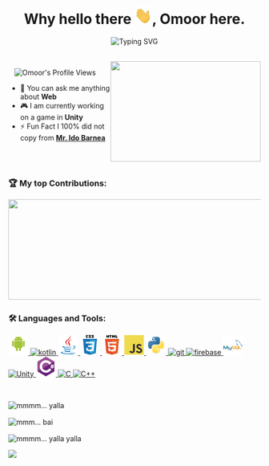<h1 align="center">
Why hello there <img width="35" src="https://github.com/1999AZZAR/1999AZZAR/blob/main/resources/img/waving.gif">,
Omoor here.
</h1>
<p align="center">
  <img src="https://readme-typing-svg.herokuapp.com?font=Fira+Code&pause=1000&width=435&lines=Program+Engineering+Student;8th+Place+in+CodeGuru+2021;Web+%26+Game+Developer" alt="Typing SVG" /></a>
</p>

<br/>

<a href="https://omoorion.github.io/threejseffects/">
<img align="right" 
src = "https://omoorion.github.io/omoor.github.io/Images/omerot.png"
width=300 height=200/>
</a>

<p align="left">
&nbsp;&nbsp;&nbsp;<img src="https://komarev.com/ghpvc/?username=omoorion&label=Profile%20views&color=0e75b6&style=flat" alt="Omoor's Profile Views"/>
</p>

- 💬 You can ask me anything about **Web**
- 🎮 I am currently working on a game in **Unity**
- ⚡ Fun Fact I 100% did not copy from **[Mr. Ido Barnea](https://github.com/Ido-Barnea/)**

<br/>
<br/>

<h3 align="left"> 
🏆 My top Contributions: 
</h3>


<a href="https://skyline.github.com/Omoorion/2022/">
<img
src = "https://i.ibb.co/dJZBWZ1/My-Contributions-Github2021-Omoor.png"
width=600 height=200/>
</a>

<h3 align="left">🛠️ Languages and Tools:</h3>

<p align="left">
  
<a href="https://developer.android.com" target="_blank" rel="noreferrer"> <img src="https://raw.githubusercontent.com/devicons/devicon/master/icons/android/android-original-wordmark.svg" alt="android" width="40" height="40"/> </a>
<a href="https://kotlinlang.org" target="_blank" rel="noreferrer"> <img src="https://www.vectorlogo.zone/logos/kotlinlang/kotlinlang-icon.svg" alt="kotlin" width="40" height="40"/> </a>
<a href="https://www.java.com" target="_blank" rel="noreferrer"> <img src="https://raw.githubusercontent.com/devicons/devicon/master/icons/java/java-original.svg" alt="java" width="40" height="40"/> </a>
<a href="https://www.w3schools.com/css/" target="_blank" rel="noreferrer"> <img src="https://raw.githubusercontent.com/devicons/devicon/master/icons/css3/css3-original-wordmark.svg" alt="css3" width="40" height="40"/> </a>
<a href="https://www.w3.org/html/" target="_blank" rel="noreferrer"> <img src="https://raw.githubusercontent.com/devicons/devicon/master/icons/html5/html5-original-wordmark.svg" alt="html5" width="40" height="40"/> </a> 
<a href="https://developer.mozilla.org/en-US/docs/Web/JavaScript" target="_blank" rel="noreferrer"> <img src="https://raw.githubusercontent.com/devicons/devicon/master/icons/javascript/javascript-original.svg" alt="javascript" width="40" height="40"/> </a> 
<a href="https://www.python.org" target="_blank" rel="noreferrer"> <img src="https://raw.githubusercontent.com/devicons/devicon/master/icons/python/python-original.svg" alt="python" width="40" height="40"/> </a>
<a href="https://git-scm.com/" target="_blank" rel="noreferrer"> <img src="https://www.vectorlogo.zone/logos/git-scm/git-scm-icon.svg" alt="git" width="40" height="40"/> </a>
<a href="https://firebase.google.com/" target="_blank" rel="noreferrer"> <img src="https://www.vectorlogo.zone/logos/firebase/firebase-icon.svg" alt="firebase" width="40" height="40"/> </a>
<a href="https://www.mysql.com/" target="_blank" rel="noreferrer"> <img src="https://raw.githubusercontent.com/devicons/devicon/master/icons/mysql/mysql-original-wordmark.svg" alt="mysql" width="40" height="40"/> </a>
<a href="https://unity.com/" target="_blank" rel="noreferrer"> <img src="https://cdn.freebiesupply.com/logos/large/2x/unity-69-logo-png-transparent.png" alt="Unity" width="40" height="40"/> </a>
<a href="https://www.w3schools.com/cs/" target="_blank" rel="noreferrer"> <img src="https://raw.githubusercontent.com/devicons/devicon/master/icons/csharp/csharp-original.svg" alt="csharp" width="40" height="40"/> </a>
<a href="https://www.learn-c.org/" target="_blank" rel="noreferrer"> <img src="https://raw.githubusercontent.com/abrahamcalf/programming-languages-logos/30a0ecf99188be99a3c75a00efb5be61eca9c382/src/c/c.svg" alt="C" width="40" height="40"/> </a>
<a href="https://cplusplus.com/" target="_blank" rel="noreferrer"> <img src="https://raw.githubusercontent.com/abrahamcalf/programming-languages-logos/30a0ecf99188be99a3c75a00efb5be61eca9c382/src/cpp/cpp.svg" alt="C++" width="40" height="40"/> </a>
  
</p>

<br/>

<p><img align="center" src="https://github-readme-stats.vercel.app/api/top-langs?username=omoorion&show_icons=true&theme=dark&color='blue'&locale=en&layout=compact" alt="mmmm... yalla" /></p>

<p><img align="center" src="https://github-readme-stats.vercel.app/api?username=omoorion&show_icons=true&theme=dark&locale=en" alt="mmm... bai" /></p>

<p><img align="center" src="https://github-readme-streak-stats.herokuapp.com/?user=omoorion&theme=dark" alt="mmmm... yalla yalla" /></p>

<p><img src="https://github-profile-trophy.vercel.app/?username=Omoorion&theme=juicyfresh&no-bg=true" /></
